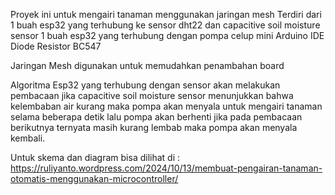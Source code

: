 Proyek ini untuk mengairi tanaman menggunakan jaringan mesh
Terdiri dari 
1 buah esp32 yang terhubung ke sensor dht22 dan capacitive soil moisture sensor
1 buah esp32 yang terhubung dengan pompa celup mini
Arduino IDE
Diode
Resistor
BC547

Jaringan Mesh digunakan untuk memudahkan penambahan board

Algoritma
Esp32 yang terhubung dengan sensor akan melakukan pembacaan
jika capacitive soil moisture sensor menunjukkan bahwa kelembaban air kurang
maka pompa akan menyala untuk mengairi tanaman selama beberapa detik lalu pompa akan berhenti
jika pada pembacaan berikutnya ternyata masih kurang lembab maka pompa akan menyala kembali.

Untuk skema dan diagram bisa dilihat di :
https://ruliyanto.wordpress.com/2024/10/13/membuat-pengairan-tanaman-otomatis-menggunakan-microcontroller/
